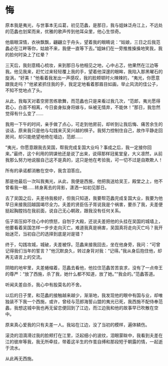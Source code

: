 # 悔

原本我是夷光，与世事本无瓜葛，初见范蠡，是那日，我与姐妹泛舟江上，不远处的范蠡也划桨而来，优雅的歌声传到他耳朵里，他心生惊奇。 

他眉眼深情，衣袂飘飘，翩翩立于舟头，望着我的眼睛说：“姑娘，三日之后我范蠡必在江畔等你，姑娘不来，我便一直等下去。”姐妹们在一旁推推搡搡地笑我，我的脸何时染上了红晕？ 

三天后，我刻意精心梳妆，来到那日与他相见之地，心中忐忑，他果然在江边等我。他见我来，赶忙过来轻轻覆上我的手，望着他深邃的眼眸，我陷入那黑曜石的旋涡，“好美！”他看着我发出一声感叹，我的脸颊顿时火辣辣的，“夷光，你愿意跟我走吗？”他紧紧抓住我的手，我定定地看着那眉目如画，举止风流的佳公子，不知不觉地点了头。 

从此，我每天对着空房苦练歌舞，而范蠡也只是来看过我几次，“范郎，夷光愿得君心，白首不相离，今日妾身拟身将嫁与，纵被无情弃，不能休！”那日，我忽然觉得有什么变了…… 

我用一下午的时间，亲手做了点心，可走到他房前，却听到让我后悔、痛苦余生的谈话，原来我只是他与勾践来灭吴兴越的棋子。我努力控制住自己，故作平静走回房间，却只能绝望地倚在墙边，范郎…… 

“夷光，你愿意跟我去吴国，帮我完成复国大业吗？事成之后，我一定接你回来。”最终，这个利用的阴谋他还是说了出来，说得那样冠冕堂皇，大义凛然，从前我那么努力地说服自己这不是真的，这只是他在考验我，可一切不过是自欺欺人！ 

所有的承诺都消散在空中，我含泪答应。 

那是他最后一次叫我夷光，从此，我便是西施，他把我送给吴王，殿堂之上，他不曾看我一眼……转身离去的背影，潇洒一如初见那日。 

去了吴国之后，夫差待我极好，但我只知道，我要帮范蠡完成复国大业，我要为他早日来接我回越国竭尽全力。夫差的贤臣伍子胥说我是个祸害，要杀了我，夫差便挺起胸膛挡在我前面，说自己无心朝政，跟我没有任何关系。 

伍子胥压抑不住心中的愤怒，自刎于大殿，还说夫差把他的头挂在吴国的城墙上，他要看着吴国怎样一步步走向灭亡。难道我真是祸害，吴国真将走向灭亡吗？我开始迷茫，当初自己的选择到底是对是错？ 

终于，勾践攻城，城破，夫差被俘。范蠡来接我回去，坐在他身旁，我问：“可曾记得我们当年的誓言？”他沉默良久，转过身背对我：“记得。”我从身后抱住他，却再无语言上的交流。 

阴暗的地牢里，夫差蜷缩着，范蠡去看他，他拉住范蠡苦苦哀求，没有了一点帝王的尊严：“放了西施，杀了我，她什么都不知道，放了她。”“我会的。”范蠡答道。 

听闻夫差自杀，我心中有股莫名的不舍。 

以后的日子里，和范蠡的接触越来越少，渐渐地，我发现他的眼中有国与业，却唯独装不下我一个西施，或许，曾经与范郎海誓山盟的夷光已死，我西施不配侍奉范蠡，我想这城中我也再无留恋便回到了江边，而江边我和他的故事早已吹散在空中。 

原来真心爱我的只有夫差一人。我站在江边，没了当初的模样，遍体鳞伤。 

滚烫的泪滴滑过我的脸颊打在江里，泛起细小的波纹，泪眼蒙眬中，我看到夫差在江的彼岸等我，我无所牵挂，带着这半生的作茧自缚和那段短于朝露的情，一起逝于流水。 

从此再无西施。